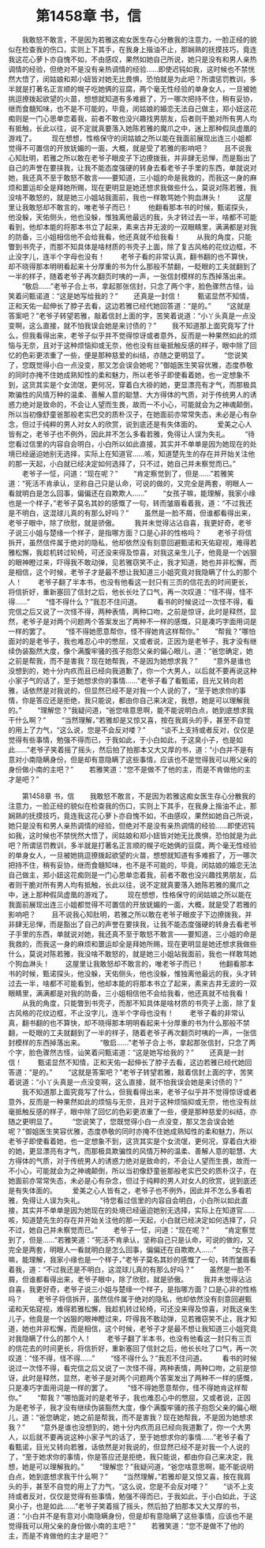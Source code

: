 # 　　第1458章 书，信
　　我敢怒不敢言，不是因为若雅这痴女医生存心分散我的注意力，一脸正经的貌似在检查我的伤口，实则上下其手，在我身上揩油不止，那娴熟的抚摸技巧，竟连我这花心萝卜亦自愧不如，不由感叹，果然如她自己所说，她只是没有和男人亲热调情的经验，但绝对不是没有亲热调情的经验……即使迟钝如我，这时候也不禁恍然大悟了，闵姑娘和郑小妞皆对她无比畏惧，恐怕就是为此吧？所谓惩罚教训，多半就是打著名正言顺的幌子吃她俩的豆腐，两个毫无性经验的单身女人，一旦被她挑逗撩拨起欲望的火苗，想想就知道有多难捱了，万一哪次把持不住，稍有妥协，继而食髓知味，也不是不可能的，毕竟，闵姑娘的婚恋无法自己做主，郑小妞这花痴则是一门心思单恋着我，前者不敢也没兴趣找男朋友，后者则干脆对所有男人均有抵触，长此以往，说不定就真要落入她陈若雅的魔爪之中，迷上那种假凤虚凰的游戏了。
　　现在想想，性格保守的闵姑娘之所以能在我面前展现出连三小姐都觉得不可置信的开放妩媚的一面，大概，就是受了若雅的影响吧？
　　且不说我心知肚明，若雅之所以敢在老爷子眼皮子下边撩拨我，并非肆无忌惮，而是豁出了自己的声誉在要挟我，让我不能态度强硬的转身去看老爷子手里的东西，单就说对她，我还真不至于敢怒不敢言——要知道，三小姐的命是我救的，而我这一身的麻烦和噩运却全是拜她所赐，现在更明显是她还想求我做些什么，莫说对陈若雅，我没啥不敢怒的，就是她三小姐站我面前，我也一样敢骂她个狗血淋头！
　　这屋里让我敢怒却不敢言的，唯老爷子而已！
　　他翻看那本书的时候，甄诺探头，他没躲，天佑侧头，他也没躲，惟独离他最远的我，头才转过去一半，啥都不可能看到，他却本能的将那本书立了起来，素来古井无波的一双眼睛里，满满都是对我的防备，三小姐相信他不会给我看，他还真就不给我看！
　　从我的角度，只能瞥到书壳子，而那不知具体是啥材质的书壳子上面，除了复古风格的花纹边框，不止没字儿，连半个字母也没有！
　　老爷子看的非常认真，翻书翻的也不算快，却不晓得那本明明看起来十分厚重的书为什么那般不禁翻，一眨眼的工夫就翻到了一半的样子，随着老爷子再次翻页时咦的一声，一张信封模样的东西掉落出来。
　　“敬启……”老爷子合上书，拿起那张信封，只念了两个字，脸色骤然古怪，讪笑着问甄诺道：“这是她写给我的？”
　　还真是一封信！
　　甄诺显然不知情，正和天佑一起伸长了脖子去看，这边若雅已经代她回答道：“是的。”
　　“这就是答案吧？”老爷子转望若雅，敲着信封上面的字，苦笑着说道：“小丫头真是一点没变啊，这么直接，就不怕我误会她是来讨债的？”
　　我不知道那上面究竟写了什么，但我看得出来，老爷子似乎并不觉得惊讶或者意外，反而是一种果然如此的烦恼与无奈，且对于这种烦恼抑或无奈，他也没有丝毫抵触反感的样子，眼中除了回忆的色彩更浓重了一些，便是那种慈爱的纠结，亦随之更明显了。
　　“您说笑了，您既觉得小白一点没变，那又怎会误会她呢？”御姐医生笑容优雅，态度恭敬的同时亦掩不住她成熟知性的柔和魅力，所以老爷子即使看着她，也一定想象不到，这货其实是个女流氓，更何况，穿着白大褂的她，更显漂亮有才气，而那极具欺骗性的风情万种的温柔、善解人意的聪慧、大方得体的气质，对于传统男人的诱惑力绝对是致命的，不会让人望而生畏，故而一不小心，可能就会为之神魂颠倒，所以当初像舒童爸那般老实巴交的质朴汉子，在她面前亦常常失态，未必是心有杂念，但过于纯粹的男人对女人的欣赏，说到底还是有失体面的。
　　爱美之心人皆有之，老爷子也不例外，因此并不怎么多看若雅，免得让人误为失礼。
　　“待您看过信里的内容自会明白，小白所以如此直接，其实并不单单是因为她现在的处境已经逼迫她别无选择，实际上在知道官……咳，知道楚先生的存在并开始关注他的那一天起，小白就已经决定如何选择了，只不过，她自己并未察觉而已。”
　　老爷子一怔，问道：“现在呢？”
　　“肯定察觉到了，但是……”若雅笑道：“死活不肯承认，坚称自己只是认命，可说的做的，又完全是两套，明眼人一看就明白是怎么回事，偏偏还在自欺欺人……”
　　“女孩子嘛，能理解，我家小缘也是一个样子，”老爷子莫名其妙的感慨了一句，转而皱眉看着我，道：“不过我还是不明白，这混球儿真的有那么好吗？”
　　虽然是一脸不屑，但谁都看得出来，老爷子眼中，除了欣慰，就是骄傲。
　　我并未觉得沾沾自喜，我更好奇，老爷子说三小姐与楚缘一个样子，是指哪方面？口是心非的性格吗？
　　老爷子将信拆开，虽然信件属于绝对的隐私，他却依然没有刻意回避甄诺和天佑窥视，难得若雅松懈，我趁机转过轮椅，可还没来得及惊喜，对我这亲生儿子，他竟是一个凶狠的眼神瞪过来，吓得我不敢动弹，见若雅窃笑不止，我才知道，她也并非松懈，而是相信，这个时候，老爷子才是最不想让我知道三小姐究竟对我隐瞒了什么的那个人！
　　老爷子翻了半本书，也没有他看这一封只有三页的信花去的时间更长，将信折好，重新塞回了信封之后，他长长吐了口气，再一次叹道：“怪不得，怪不得……”
　　“怪不得什么？”我忍不住问道。
　　看书的时候说过一次怪不得，看完信之后又说了一次怪不得，两种表情，两种口吻，之前是惊讶，此时是释然，显然，老爷子是对两个问题两个答案发出了两种不一样的感慨，只是凑巧字面用词是一样的罢了。
　　“怪不得她愿意帮你，怪不得她肯这样帮你。”
　　“帮我？”哪怕面对的是老爷子，我也难忍心中的憋屈，又或者说，正因为是老爷子，我才没有继续伪装豁然大度，像个满腹牢骚的孩子抱怨父亲的偏心眼儿，道：“爸您确定，她之前是帮我，而不是害我？现在她帮我，不是因为她想求我？”
　　“意外是谁也没想到的，她十分内疚而且已经向我道歉了，你一个大男人，以后就不要再说这种小家子气的话了，至于她想求你的事情……”老爷子看了看甄诺，目光又转向若雅，话依然是对我说的，但显然已经不是对我一个人说的了，“至于她求你的事情，你是答应还是拒绝，我只能说，都由你自己来决定，我想，她是可以理解我的。”
　　“理解您？”我疑问道，“爸您啥意思啊，能不能说明白点，她到底想求我干什么啊？”
　　“当然理解，”若雅却是又惊又喜，按在我肩头的手，甚至不自觉的用上了力气，“这么说，您是不会反对喽？”
　　“谈不上支持或者反对，仅仅是觉得有些事情，勉强不得而已，于我如此，于小白如此，于这臭小子，也是如此……”老爷子笑着摇了摇头，然后拍了拍那本又大又厚的书，道：“小白并不是有意对小南隐瞒身份，但是却有意隐瞒了这些事情，应该也不是觉得我可以用父亲的身份做小南的主吧？”
　　若雅笑道：“您不是做不了他的主，而是不肯做他的主才是吧？”

　　第1458章 书，信
　　我敢怒不敢言，不是因为若雅这痴女医生存心分散我的注意力，一脸正经的貌似在检查我的伤口，实则上下其手，在我身上揩油不止，那娴熟的抚摸技巧，竟连我这花心萝卜亦自愧不如，不由感叹，果然如她自己所说，她只是没有和男人亲热调情的经验，但绝对不是没有亲热调情的经验……即使迟钝如我，这时候也不禁恍然大悟了，闵姑娘和郑小妞皆对她无比畏惧，恐怕就是为此吧？所谓惩罚教训，多半就是打著名正言顺的幌子吃她俩的豆腐，两个毫无性经验的单身女人，一旦被她挑逗撩拨起欲望的火苗，想想就知道有多难捱了，万一哪次把持不住，稍有妥协，继而食髓知味，也不是不可能的，毕竟，闵姑娘的婚恋无法自己做主，郑小妞这花痴则是一门心思单恋着我，前者不敢也没兴趣找男朋友，后者则干脆对所有男人均有抵触，长此以往，说不定就真要落入她陈若雅的魔爪之中，迷上那种假凤虚凰的游戏了。
　　现在想想，性格保守的闵姑娘之所以能在我面前展现出连三小姐都觉得不可置信的开放妩媚的一面，大概，就是受了若雅的影响吧？
　　且不说我心知肚明，若雅之所以敢在老爷子眼皮子下边撩拨我，并非肆无忌惮，而是豁出了自己的声誉在要挟我，让我不能态度强硬的转身去看老爷子手里的东西，单就说对她，我还真不至于敢怒不敢言——要知道，三小姐的命是我救的，而我这一身的麻烦和噩运却全是拜她所赐，现在更明显是她还想求我做些什么，莫说对陈若雅，我没啥不敢怒的，就是她三小姐站我面前，我也一样敢骂她个狗血淋头！
　　这屋里让我敢怒却不敢言的，唯老爷子而已！
　　他翻看那本书的时候，甄诺探头，他没躲，天佑侧头，他也没躲，惟独离他最远的我，头才转过去一半，啥都不可能看到，他却本能的将那本书立了起来，素来古井无波的一双眼睛里，满满都是对我的防备，三小姐相信他不会给我看，他还真就不给我看！
　　从我的角度，只能瞥到书壳子，而那不知具体是啥材质的书壳子上面，除了复古风格的花纹边框，不止没字儿，连半个字母也没有！
　　老爷子看的非常认真，翻书翻的也不算快，却不晓得那本明明看起来十分厚重的书为什么那般不禁翻，一眨眼的工夫就翻到了一半的样子，随着老爷子再次翻页时咦的一声，一张信封模样的东西掉落出来。
　　“敬启……”老爷子合上书，拿起那张信封，只念了两个字，脸色骤然古怪，讪笑着问甄诺道：“这是她写给我的？”
　　还真是一封信！
　　甄诺显然不知情，正和天佑一起伸长了脖子去看，这边若雅已经代她回答道：“是的。”
　　“这就是答案吧？”老爷子转望若雅，敲着信封上面的字，苦笑着说道：“小丫头真是一点没变啊，这么直接，就不怕我误会她是来讨债的？”
　　我不知道那上面究竟写了什么，但我看得出来，老爷子似乎并不觉得惊讶或者意外，反而是一种果然如此的烦恼与无奈，且对于这种烦恼抑或无奈，他也没有丝毫抵触反感的样子，眼中除了回忆的色彩更浓重了一些，便是那种慈爱的纠结，亦随之更明显了。
　　“您说笑了，您既觉得小白一点没变，那又怎会误会她呢？”御姐医生笑容优雅，态度恭敬的同时亦掩不住她成熟知性的柔和魅力，所以老爷子即使看着她，也一定想象不到，这货其实是个女流氓，更何况，穿着白大褂的她，更显漂亮有才气，而那极具欺骗性的风情万种的温柔、善解人意的聪慧、大方得体的气质，对于传统男人的诱惑力绝对是致命的，不会让人望而生畏，故而一不小心，可能就会为之神魂颠倒，所以当初像舒童爸那般老实巴交的质朴汉子，在她面前亦常常失态，未必是心有杂念，但过于纯粹的男人对女人的欣赏，说到底还是有失体面的。
　　爱美之心人皆有之，老爷子也不例外，因此并不怎么多看若雅，免得让人误为失礼。
　　“待您看过信里的内容自会明白，小白所以如此直接，其实并不单单是因为她现在的处境已经逼迫她别无选择，实际上在知道官……咳，知道楚先生的存在并开始关注他的那一天起，小白就已经决定如何选择了，只不过，她自己并未察觉而已。”
　　老爷子一怔，问道：“现在呢？”
　　“肯定察觉到了，但是……”若雅笑道：“死活不肯承认，坚称自己只是认命，可说的做的，又完全是两套，明眼人一看就明白是怎么回事，偏偏还在自欺欺人……”
　　“女孩子嘛，能理解，我家小缘也是一个样子，”老爷子莫名其妙的感慨了一句，转而皱眉看着我，道：“不过我还是不明白，这混球儿真的有那么好吗？”
　　虽然是一脸不屑，但谁都看得出来，老爷子眼中，除了欣慰，就是骄傲。
　　我并未觉得沾沾自喜，我更好奇，老爷子说三小姐与楚缘一个样子，是指哪方面？口是心非的性格吗？
　　老爷子将信拆开，虽然信件属于绝对的隐私，他却依然没有刻意回避甄诺和天佑窥视，难得若雅松懈，我趁机转过轮椅，可还没来得及惊喜，对我这亲生儿子，他竟是一个凶狠的眼神瞪过来，吓得我不敢动弹，见若雅窃笑不止，我才知道，她也并非松懈，而是相信，这个时候，老爷子才是最不想让我知道三小姐究竟对我隐瞒了什么的那个人！
　　老爷子翻了半本书，也没有他看这一封只有三页的信花去的时间更长，将信折好，重新塞回了信封之后，他长长吐了口气，再一次叹道：“怪不得，怪不得……”
　　“怪不得什么？”我忍不住问道。
　　看书的时候说过一次怪不得，看完信之后又说了一次怪不得，两种表情，两种口吻，之前是惊讶，此时是释然，显然，老爷子是对两个问题两个答案发出了两种不一样的感慨，只是凑巧字面用词是一样的罢了。
　　“怪不得她愿意帮你，怪不得她肯这样帮你。”
　　“帮我？”哪怕面对的是老爷子，我也难忍心中的憋屈，又或者说，正因为是老爷子，我才没有继续伪装豁然大度，像个满腹牢骚的孩子抱怨父亲的偏心眼儿，道：“爸您确定，她之前是帮我，而不是害我？现在她帮我，不是因为她想求我？”
　　“意外是谁也没想到的，她十分内疚而且已经向我道歉了，你一个大男人，以后就不要再说这种小家子气的话了，至于她想求你的事情……”老爷子看了看甄诺，目光又转向若雅，话依然是对我说的，但显然已经不是对我一个人说的了，“至于她求你的事情，你是答应还是拒绝，我只能说，都由你自己来决定，我想，她是可以理解我的。”
　　“理解您？”我疑问道，“爸您啥意思啊，能不能说明白点，她到底想求我干什么啊？”
　　“当然理解，”若雅却是又惊又喜，按在我肩头的手，甚至不自觉的用上了力气，“这么说，您是不会反对喽？”
　　“谈不上支持或者反对，仅仅是觉得有些事情，勉强不得而已，于我如此，于小白如此，于这臭小子，也是如此……”老爷子笑着摇了摇头，然后拍了拍那本又大又厚的书，道：“小白并不是有意对小南隐瞒身份，但是却有意隐瞒了这些事情，应该也不是觉得我可以用父亲的身份做小南的主吧？”
　　若雅笑道：“您不是做不了他的主，而是不肯做他的主才是吧？”
